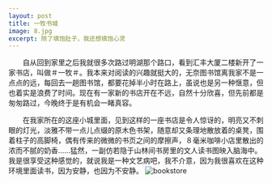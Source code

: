 ```yaml
---
layout: post
title: 一牧书城
image: 8.jpg
excerpt: 除了填饱肚子，我还想填饱心灵
---
```

　　自从回到家里之后我就很多次路过明湖那个路口，看到汇丰大厦二楼新开了一家书店，叫做＃一牧＃。我本来对阅读的兴趣就挺大的，无奈图书馆离我家不是一点点的远，每回去一趟图书馆，都要花掉半小时在路上，虽说也是另一种惬意，但也着实是浪费了时间。现在有一家新的书店开在不远，自然十分欣喜，但先前都是匆匆路过，今晚终于是有机会一睹真容。

　　在我家所在的这座小城里面，见到这样的一座书店是令人惊讶的，明亮又不刺眼的灯光，淡雅不带一点儿点缀的原木色书架，随意却又条理地散放着的桌凳，围着柱子的高脚椅，偶有传来的微微的书页之间的摩擦声，８毫米咖啡小店里散出的浓而不腻的奶香……猛然，一副仿若隐于山林间书房里的文人读书图映入脑海中。我是很享受这种感觉的，就说我是一种文艺病吧，我不介意，因为我很喜欢在这种环境里面读书，因为安静，也因为不安静。
![bookstore]({{site.baseurl}}/content/images/7.jpg)